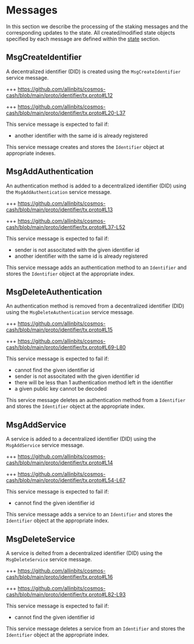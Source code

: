 # Messages

In this section we describe the processing of the staking messages and the corresponding updates to the state. All created/modified state objects specified by each message are defined within the [state](./02_state_transitions.md) section.

## MsgCreateIdentifier

A decentralized identifier (DID) is created using the `MsgCreateIdentifier` service message.

+++ https://github.com/allinbits/cosmos-cash/blob/main/proto/identifier/tx.proto#L12

+++ https://github.com/allinbits/cosmos-cash/blob/main/proto/identifier/tx.proto#L20-L37

This service message is expected to fail if:

- another identifier with the same id is already registered

This service message creates and stores the `Identifier` object at appropriate indexes.


## MsgAddAuthentication

An authentication method is added to a decentralized identifier (DID) using the `MsgAddAuthentication` service message.

+++ https://github.com/allinbits/cosmos-cash/blob/main/proto/identifier/tx.proto#L13

+++ https://github.com/allinbits/cosmos-cash/blob/main/proto/identifier/tx.proto#L37-L52

This service message is expected to fail if:

- sender is not associtated with the given identifier id
- another identifier with the same id is already registered

This service message adds an authentication method to an `Identifier` and stores the `Identifier` object at the appropriate index.

## MsgDeleteAuthentication

An authentication method is removed from a decentralized identifier (DID) using the `MsgDeleteAuthentication` service message.

+++ https://github.com/allinbits/cosmos-cash/blob/main/proto/identifier/tx.proto#L15

+++ https://github.com/allinbits/cosmos-cash/blob/main/proto/identifier/tx.proto#L69-L80

This service message is expected to fail if:

- cannot find the given identifier id
- sender is not associtated with the given identifier id
- there will be less than 1 authentication method left in the identifier
- a given public key cannot be decoded 

This service message deletes an authentication method from a `Identifier` and stores the `Identifier` object at the appropriate index.

## MsgAddService

A service is added to a decentralized identifier (DID) using the `MsgAddService` service message.

+++ https://github.com/allinbits/cosmos-cash/blob/main/proto/identifier/tx.proto#L14

+++ https://github.com/allinbits/cosmos-cash/blob/main/proto/identifier/tx.proto#L54-L67

This service message is expected to fail if:

- cannot find the given identifier id

This service message adds a service to an `Identifier` and stores the `Identifier` object at the appropriate index.

## MsgDeleteService

A service is delted from a decentralized identifier (DID) using the `MsgDeleteService` service message.

+++ https://github.com/allinbits/cosmos-cash/blob/main/proto/identifier/tx.proto#L16

+++ https://github.com/allinbits/cosmos-cash/blob/main/proto/identifier/tx.proto#L82-L93

This service message is expected to fail if:

- cannot find the given identifier id

This service message deletes a service from an `Identifier` and stores the `Identifier` object at the appropriate index.
